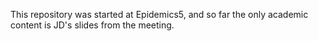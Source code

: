This repository was started at Epidemics5, and so far the only academic content is JD's slides from the meeting.
